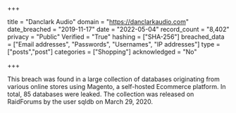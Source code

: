 +++

title = "Danclark Audio"
domain = "https://danclarkaudio.com"
date_breached = "2019-11-17"
date = "2022-05-04"
record_count = "8,402"
privacy = "Public"
Verified = "True"
hashing = ["SHA-256"]
breached_data = ["Email addresses", "Passwords", "Usernames", "IP addresses"]
type = ["posts","post"]
categories = ["Shopping"]
acknowledged = "No"


+++


This breach was found in a large collection of databases originating from various online stores using Magento, a self-hosted Ecommerce platform. In total, 85 databases were leaked. The collection was released on RaidForums by the user sqldb on March 29, 2020.

